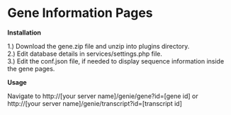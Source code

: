 Gene Information Pages
=====================

**Installation**

1.) Download the gene.zip file and unzip into plugins directory.  
2.) Edit database details in services/settings.php file.  
3.) Edit the conf.json file, if needed to display sequence information inside the gene pages.

**Usage**

Navigate to http://[your server name]/genie/gene?id=[gene id] or http://[your server name]/genie/transcript?id=[transcript id]

